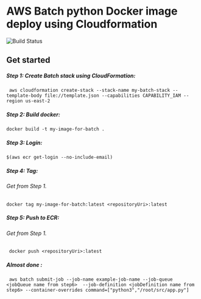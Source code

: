 # AWS Batch python Docker image deploy using Cloudformation

![Build Status](https://travis-ci.org/joemccann/dillinger.svg?branch=master)

## Get started

##### Step 1: Create Batch stack using CloudFormation:
``` aws cloudformation create-stack --stack-name my-batch-stack --template-body file://template.json --capabilities CAPABILITY_IAM --region us-east-2```

##### Step 2: Build docker:
``` docker build -t my-image-for-batch . ```

##### Step 3: Login:
``` $(aws ecr get-login --no-include-email) ```
##### Step 4: Tag:
###### Get <repositoryUri> from Step 1.
``` docker tag my-image-for-batch:latest <repositoryUri>:latest ```

##### Step 5: Push to ECR:
###### Get <repositoryUri> from Step 1.
``` docker push <repositoryUri>:latest```

##### Almost done :
``` aws batch submit-job --job-name example-job-name --job-queue <jobQueue name from step6>  --job-definition <jobDefinition name from step6> --container-overrides command=["python3","/root/src/app.py"]```
